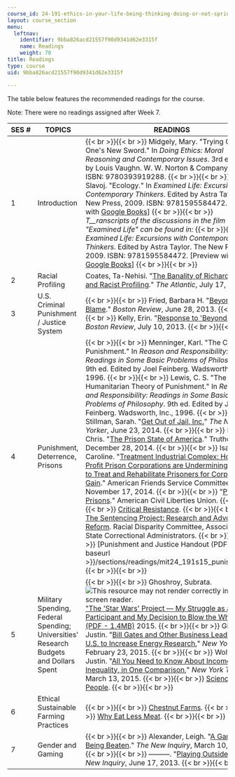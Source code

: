 ```yaml
---
course_id: 24-191-ethics-in-your-life-being-thinking-doing-or-not-spring-2015
layout: course_section
menu:
  leftnav:
    identifier: 9bba826acd21557f90d9341d62e3315f
    name: Readings
    weight: 70
title: Readings
type: course
uid: 9bba826acd21557f90d9341d62e3315f

---
```


The table below features the recommended readings for the course.

Note: There were no readings assigned after Week 7.

| SES # | TOPICS | READINGS |
| --- | --- | --- |
| 1 | Introduction |  {{< br >}}{{< br >}} Midgely, Mary. "Trying Out One's New Sword." In _Doing Ethics: Moral Reasoning and Contemporary Issues_. 3rd ed. Edited by Louis Vaughn. W. W. Norton & Company, 2012. ISBN: 9780393919288. {{< br >}}{{< br >}} Žižek, Slavoj. "Ecology." In _Examined Life: Excursions with Contemporary Thinkers_. Edited by Astra Taylor. The New Press, 2009. ISBN: 9781595584472. \[Preview with [Google Books](http://books.google.com/books?id=4H7fL3PrvawC&pg=PAfrontcover)\] {{< br >}}{{< br >}} _T__ranscripts of the discussions in the film "Examined Life" can be found in:_ {{< br >}}{{< br >}} _Examined Life: Excursions with Contemporary Thinkers_. Edited by Astra Taylor. The New Press, 2009. ISBN: 9781595584472. \[Preview with [Google Books](http://books.google.com/books?id=4H7fL3PrvawC&pg=PAfrontcover)\] {{< br >}}{{< br >}}  |
| 2 | Racial Profiling | Coates, Ta-Nehisi. "[The Banality of Richard Cohen and Racist Profiling](http://www.theatlantic.com/national/archive/2013/07/the-banality-of-richard-cohen-and-racist-profiling/277871/)." _The Atlantic_, July 17, 2013. |
| 3 | U.S. Criminal Punishment / Justice System |  {{< br >}}{{< br >}} Fried, Barbara H. "[Beyond Blame](http://www.bostonreview.net/forum/barbara-fried-beyond-blame-moral-responsibility-philosophy-law)." _Boston Review_, June 28, 2013. {{< br >}}{{< br >}} Kelly, Erin. "[Response to 'Beyond Blame'](http://www.bostonreview.net/forum/beyond-blame/blame-corrupts-criminal-justice-system)." _Boston Review_, July 10, 2013. {{< br >}}{{< br >}}  |
| 4 | Punishment, Deterrence, Prisons |  {{< br >}}{{< br >}} Menninger, Karl. "The Crime of Punishment." In _Reason and Responsibility: Readings in Some Basic Problems of Philosophy_. 9th ed. Edited by Joel Feinberg. Wadsworth, Inc., 1996. {{< br >}}{{< br >}} Lewis, C. S. "The Humanitarian Theory of Punishment." In _Reason and Responsibility: Readings in Some Basic Problems of Philosophy_. 9th ed. Edited by Joel Feinberg. Wadsworth, Inc., 1996. {{< br >}}{{< br >}} Stillman, Sarah. "[Get Out of Jail, Inc.](http://www.newyorker.com/magazine/2014/06/23/get-out-of-jail-inc)" _The New Yorker_, June 23, 2014. {{< br >}}{{< br >}} Hedges, Chris. "[The Prison State of America](http://www.truthdig.com/report/item/the_prison_state_of_america_20141228)." Truthdig, December 28, 2014. {{< br >}}{{< br >}} Isaacs, Caroline. "[Treatment Industrial Complex: How For-Profit Prison Corporations are Undermining Efforts to Treat and Rehabilitate Prisoners for Corporate Gain](http://www.afsc.org/document/treatment-industrial-complex-how-profit-prison-corporations-are-undermining-efforts-treat-a)." American Friends Service Committee, November 17, 2014. {{< br >}}{{< br >}} "[Private Prisons](https://www.aclu.org/issues/mass-incarceration/privatization-criminal-justice/private-prisons?redirect=prisoners-rights/private-prisons)." American Civil Liberties Union. {{< br >}}{{< br >}} [Critical Resistance](http://criticalresistance.org/). {{< br >}}{{< br >}} [The Sentencing Project: Research and Advocacy for Reform](https://rawthoughts.net/the-sentencing-project-research-and-advocacy-for-reform/). Racial Disparity Committee, Association of State Correctional Administrators. {{< br >}}{{< br >}} [Punishment and Justice Handout (PDF)]({{< baseurl >}}/sections/readings/mit24_191s15_punishndjusti) {{< br >}}{{< br >}}  |
| 5 | Military Spending, Federal Spending; Universities' Research Budgets and Dollars Spent |  {{< br >}}{{< br >}} Ghoshroy, Subrata. ![This resource may not render correctly in a screen reader.](/images/inacessible.gif)["The 'Star Wars' Project — My Struggle as a Participant and My Decision to Blow the Whistle." (PDF - 1.4MB)](https://radius.mit.edu/sites/default/files/documents/Subrata%20Ghoshroy's%20%2522Star%20Wars%2522.pdf) 2015. {{< br >}}{{< br >}} Gillis, Justin. "[Bill Gates and Other Business Leaders Urge U.S. to Increase Energy Research](http://www.nytimes.com/2015/02/24/us/top-us-business-leaders-urge-increased-energy-research.html?_r=1)," _New York Times_, February 23, 2015. {{< br >}}{{< br >}} Wolfers, Justin. "[All You Need to Know About Income Inequality, in One Comparison](http://www.nytimes.com/2015/03/14/upshot/wall-street-bonuses-vs-total-earnings-of-full-time-minimum-wage-workers.html?abt=0002&abg=0)," _New York Times_, March 13, 2015. {{< br >}}{{< br >}} [Science for the People](http://science-for-the-people.org/). {{< br >}}{{< br >}}  |
| 6 | Ethical Sustainable Farming Practices |  {{< br >}}{{< br >}} [Chestnut Farms](http://chestnutfarm.org/). {{< br >}}{{< br >}} [Why Eat Less Meat](http://www.whyeatlessmeat.com/). {{< br >}}{{< br >}}  |
| 7 | Gender and Gaming |  {{< br >}}{{< br >}} Alexander, Leigh. "[A Game is Being Beaten](http://thenewinquiry.com/essays/a-game-is-being-beaten/)." _The New Inquiry_, March 10, 2014. {{< br >}}{{< br >}} ———. "[Playing Outside](http://thenewinquiry.com/essays/playing-outside/)." _The New Inquiry_, June 17, 2013. {{< br >}}{{< br >}}